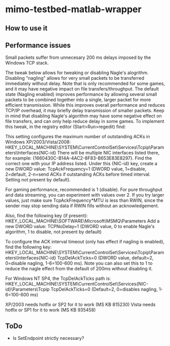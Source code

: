 mimo-testbed-matlab-wrapper
===========================

How to use it
-------------


Performance issues
------------------
Small packets suffer from unnecesary 200 ms delays imposed by the Windows TCP stack.

The tweak below allows for tweaking or disabling Nagle's alogrithm. Disabling "nagling" allows for very small packets to be transferred immediately without delay. Note that is only recommended for some games, and it may have negative impact on file transfers/throughput. The default state (Nagling enabled) improves performance by allowing several small packets to be combined together into a single, larger packet for more efficient transmission. While this improves overall performance and reduces TCP/IP overhead, it may briefly delay transmission of smaller packets. Keep in mind that disabling Nagle's algorithm may have some negative effect on file transfers, and can only help reduce delay in some games. To implement this tweak, in the registry editor (Start>Run>regedit) find:
 
This setting configures the maximum number of outstanding ACKs in Windows XP/2003/Vista/2008:
HKEY_LOCAL_MACHINE\SYSTEM\CurrentControlSet\Services\Tcpip\Parameters\Interfaces\{NIC-id}
There will be multiple NIC interfaces listed there, for example: {1660430C-B14A-4AC2-8F83-B653E83E8297}. Find the correct one with your IP address listed. Under this {NIC-id} key, create a new DWORD value:
TcpAckFrequency=1 (DWORD value, 1=disable, 2=default, 2-n=send ACKs if outstanding ACKs before timed interval. Setting not present by default).
 
For gaming performance, recommended is 1 (disable). For pure throughput and data streaming, you can experiment with values over 2. If you try larger values, just make sure TcpAckFrequency*MTU is less than RWIN, since the sender may stop sending data if RWIN fills without an acknowledgement.
 
Also, find the following key (if present):
HKEY_LOCAL_MACHINE\SOFTWARE\Microsoft\MSMQ\Parameters
Add a new DWORD value:
TCPNoDelay=1 (DWORD value, 0 to enable Nagle's algorithm, 1 to disable, not present by default)
 
To configure the ACK interval timeout (only has effect if nagling is enabled), find the following key:
HKEY_LOCAL_MACHINE\SYSTEM\CurrentControlSet\Services\Tcpip\Parameters\Interfaces\{NIC-id}
TcpDelAckTicks=0  (DWORD value, default=2, 0=disable nagling, 1-6=100-600 ms). Note you can also set this to 1 to reduce the nagle effect from the default of 200ms without disabling it.
 
For Windows NT SP4, the TcpDelAckTicks path is:
HKEY_LOCAL_MACHINE\SYSTEM\CurrentControlSet\Services\{NIC-id}\Parameters\Tcpip
TcpDelAckTicks=0 (Default=2, 0=disables nagling, 1-6=100-600 ms) 

XP/2003 needs hotfix or SP2 for it to work (MS KB 815230)
Vista needs hotfix or SP1 for it to work (MS KB 935458)

ToDo
----

- Is SetEndpoint strictly necessary?
